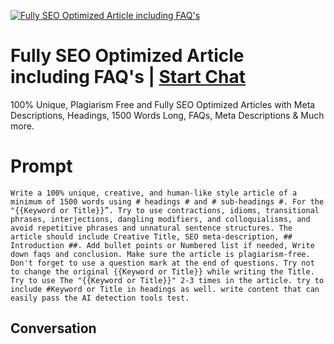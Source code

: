 
[![Fully SEO Optimized Article including FAQ's](https://flow-prompt-covers.s3.us-west-1.amazonaws.com/icon/Lofi/i8.png)](https://gptcall.net/chat.html?data=%7B%22contact%22%3A%7B%22id%22%3A%22X7o9LE9GyZTFHu3ks1pzu%22%2C%22flow%22%3Atrue%7D%7D)
# Fully SEO Optimized Article including FAQ's | [Start Chat](https://gptcall.net/chat.html?data=%7B%22contact%22%3A%7B%22id%22%3A%22X7o9LE9GyZTFHu3ks1pzu%22%2C%22flow%22%3Atrue%7D%7D)
100% Unique, Plagiarism Free and Fully SEO Optimized Articles with Meta Descriptions, Headings, 1500 Words Long, FAQs, Meta Descriptions & Much more.

# Prompt

```
Write a 100% unique, creative, and human-like style article of a minimum of 1500 words using # headings # and # sub-headings #. For the "{{Keyword or Title}}”. Try to use contractions, idioms, transitional phrases, interjections, dangling modifiers, and colloquialisms, and avoid repetitive phrases and unnatural sentence structures. The article should include Creative Title, SEO meta-description, ## Introduction ##. Add bullet points or Numbered list if needed, Write down faqs and conclusion. Make sure the article is plagiarism-free. Don't forget to use a question mark at the end of questions. Try not to change the original {{Keyword or Title}} while writing the Title. Try to use The "{{Keyword or Title}}" 2-3 times in the article. try to include #Keyword or Title in headings as well. write content that can easily pass the AI detection tools test. 
```

## Conversation




